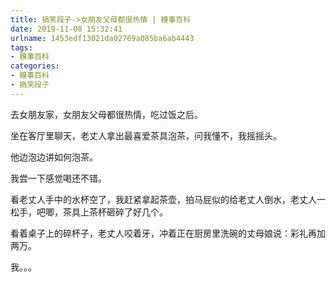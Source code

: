 ```yaml
---
title: 搞笑段子->女朋友父母都很热情 | 糗事百科
date: 2019-11-08 15:32:41
urlname: 1453edf13021da02769a085ba6ab4443
tags: 
- 糗事百科
categories:
- 糗事百科
- 搞笑段子
---
```

去女朋友家，女朋友父母都很热情，吃过饭之后。

坐在客厅里聊天，老丈人拿出最喜爱茶具泡茶，问我懂不，我摇摇头。

他边泡边讲如何泡茶。

我尝一下感觉喝还不错。

看老丈人手中的水杯空了，我赶紧拿起茶壶，拍马屁似的给老丈人倒水，老丈人一松手，吧唧，茶具上茶杯砸碎了好几个。

看着桌子上的碎杯子，老丈人咬着牙，冲着正在厨房里洗碗的丈母娘说：彩礼再加两万。

我。。。


